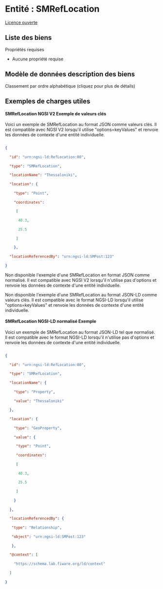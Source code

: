 Entité : SMRefLocation  
======================  
[Licence ouverte](https://github.com/smart-data-models//dataModel.SocialMedia/blob/master/SMRefLocation/LICENSE.md)  

## Liste des biens  

Propriétés requises  
- Aucune propriété requise  ## Modèle de données description des biens  
Classement par ordre alphabétique (cliquez pour plus de détails)  
## Exemples de charges utiles  
#### SMRefLocation NGSI V2 Exemple de valeurs clés  
Voici un exemple de SMRefLocation au format JSON comme valeurs clés. Il est compatible avec NGSI V2 lorsqu'il utilise "options=keyValues" et renvoie les données de contexte d'une entité individuelle.  
```json  
{  
  "id": "urn:ngsi-ld:RefLocation:00",  
  "type": "SMRefLocation",  
  "locationName": "Thessaloniki",  
  "location": {  
    "type": "Point",  
	"coordinates":   
	 [  
	  40.3,  
	  25.5  
	 ]  
	},  
  "locationReferencedBy": "urn:ngsi-ld:SMPost:123"  
}  
```  
Non disponible l'exemple d'une SMRefLocation en format JSON comme normalisé. Il est compatible avec NGSI V2 lorsqu'il n'utilise pas d'options et renvoie les données de contexte d'une entité individuelle.  
Non disponible l'exemple d'une SMRefLocation au format JSON-LD comme valeurs clés. Il est compatible avec le format NGSI-LD lorsqu'il utilise "options=keyValues" et renvoie les données de contexte d'une entité individuelle.  
#### SMRefLocation NGSI-LD normalisé Exemple  
Voici un exemple de SMRefLocation au format JSON-LD tel que normalisé. Il est compatible avec le format NGSI-LD lorsqu'il n'utilise pas d'options et renvoie les données de contexte d'une entité individuelle.  
```json  
{  
  "id": "urn:ngsi-ld:RefLocation:00",  
  "type": "SMRefLocation",  
  "locationName": {  
    "type": "Property",  
    "value": "Thessaloniki"  
  },  
  "location": {  
    "type": "GeoProperty",  
	"value": {  
	 "type": "Point",  
	 "coordinates":   
	 [  
	  40.3,  
	  25.5  
	 ]  
	}  
  },  
  "locationReferencedBy": {  
   "type": "Relationship",  
   "object": "urn:ngsi-ld:SMPost:123"  
   },  
  "@context": [  
    "https://schema.lab.fiware.org/ld/context"  
  ]  
}  
```  
